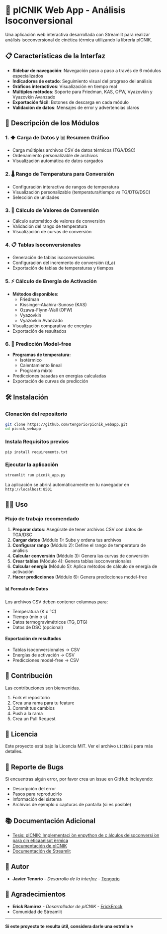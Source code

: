 # 🔬 pICNIK Web App - Análisis Isoconversional

Una aplicación web interactiva desarrollada con Streamlit para realizar análisis isoconversional de cinética térmica utilizando la librería pICNIK.

## 📋 Características de la Interfaz

- **Sidebar de navegación**: Navegación paso a paso a través de 6 módulos especializados
- **Indicadores de estado**: Seguimiento visual del progreso del análisis
- **Gráficos interactivos**: Visualización en tiempo real
- **Múltiples métodos**: Soporte para Friedman, KAS, OFW, Vyazovkin y Vyazovkin Avanzado
- **Exportación fácil**: Botones de descarga en cada módulo
- **Validación de datos**: Mensajes de error y advertencias claros

## 🧩 Descripción de los Módulos

### 1. ⬆️ Carga de Datos y 📊 Resumen Gráfico
- Carga múltiples archivos CSV de datos térmicos (TGA/DSC)
- Ordenamiento personalizable de archivos
- Visualización automática de datos cargados

### 2. 🌡️ Rango de Temperatura para Conversión
- Configuración interactiva de rangos de temperatura
- Visualización personalizable (temperatura/tiempo vs TG/DTG/DSC)
- Selección de unidades

### 3. 🔄 Cálculo de Valores de Conversión
- Cálculo automático de valores de conversión
- Validación del rango de temperatura
- Visualización de curvas de conversión

### 4. 📋 Tablas Isoconversionales
- Generación de tablas isoconversionales
- Configuración del incremento de conversión (d_a)
- Exportación de tablas de temperaturas y tiempos

### 5. ⚡ Cálculo de Energía de Activación
- **Métodos disponibles:**
  - Friedman
  - Kissinger-Akahira-Sunose (KAS)
  - Ozawa-Flynn-Wall (OFW)
  - Vyazovkin
  - Vyazovkin Avanzado
- Visualización comparativa de energías
- Exportación de resultados

### 6. 🔮 Predicción Model-free
- **Programas de temperatura:**
  - Isotérmico
  - Calentamiento lineal
  - Programa mixto
- Predicciones basadas en energías calculadas
- Exportación de curvas de predicción

## 🛠️ Instalación

### Clonación del repositorio
```bash
git clone https://github.com/tengorio/picnik_webapp.git
cd picnik_webapp
```

### Instala Requisitos previos
```bash
pip install requirements.txt
```

### Ejecutar la aplicación
```bash
streamlit run picnik_app.py
```

La aplicación se abrirá automáticamente en tu navegador en `http://localhost:8501`

## 🧑‍💻 Uso

### Flujo de trabajo recomendado

1. **Preparar datos**: Asegúrate de tener archivos CSV con datos de TGA/DSC
2. **Cargar datos** (Módulo 1): Sube y ordena tus archivos
3. **Configurar rango** (Módulo 2): Define el rango de temperatura de análisis
4. **Calcular conversión** (Módulo 3): Genera las curvas de conversión
5. **Crear tablas** (Módulo 4): Genera tablas isoconversionales
6. **Calcular energía** (Módulo 5): Aplica métodos de cálculo de energía de activación
7. **Hacer predicciones** (Módulo 6): Genera predicciones model-free

#### 📊 Formato de Datos

Los archivos CSV deben contener columnas para:
- Temperatura (K o °C)
- Tiempo (min o s)
- Datos termogravimétricos (TG, DTG)
- Datos de DSC (opcional)

#### Exportación de resultados
- Tablas isoconversionales → CSV
- Energías de activación → CSV
- Predicciones model-free → CSV

## 🤝 Contribución

Las contribuciones son bienvenidas. 

1. Fork el repositorio
2. Crea una rama para tu feature 
3. Commit tus cambios 
4. Push a la rama 
5. Crea un Pull Request

## 📄 Licencia

Este proyecto está bajo la Licencia MIT. Ver el archivo `LICENSE` para más detalles.

## 🐛 Reporte de Bugs

Si encuentras algún error, por favor crea un issue en GitHub incluyendo:
- Descripción del error
- Pasos para reproducirlo
- Información del sistema
- Archivos de ejemplo o capturas de pantalla (si es posible)

## 📚 Documentación Adicional

- [Tesis: pICNIK: Implementaci ́on enpython de c ́alculos deisoconversi ́on para cin ́eticaanisot ́ermica ](https://tesiunamdocumentos.dgb.unam.mx/ptd2022/febrero/0822031/Index.html)
- [Documentación de pICNIK](https://picnik.readthedocs.io/)
- [Documentación de Streamlit](https://docs.streamlit.io/)

## 👥 Autor

- **Javier Tenorio** - *Desarrollo de la interfaz* - [Tengorio](https://github.com/tengorio) 

## 🙏 Agradecimientos

- **Erick Ramirez** - *Desarrollador de pICNIK* - [ErickErock](https://github.com/ErickErock) 
- Comunidad de Streamlit

---

**Si este proyecto te resulta útil, considera darle una estrella ⭐**